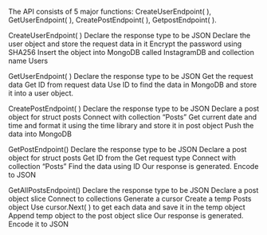 The API consists of 5 major functions: CreateUserEndpoint( ), GetUserEndpoint( ), CreatePostEndpoint( ), GetpostEndpoint( ). 
  
CreateUserEndpoint( )
        Declare the response type to be JSON
        Declare the user object and store the request data in it
        Encrypt the password using SHA256
        Insert the object into MongoDB called InstagramDB and collection name Users

GetUserEndpoint( )
        Declare the response type to be JSON
        Get the request data
        Get ID from request data
        Use ID to find the data in MongoDB and store it into a user object.

CreatePostEndpoint( )
        Declare the response type to be JSON
        Declare a post object for struct posts
        Connect with collection “Posts”
        Get current date and time and format it using the time library and store it in post object
        Push the data into MongoDB

GetPostEndpoint()
        Declare the response type to be JSON
        Declare a post object for struct posts
        Get ID from the Get request type
        Connect with collection “Posts”
        Find the data using ID
        Our response is generated. Encode to JSON
        
GetAllPostsEndpoint()
        Declare the response type to be JSON
        Declare a post object slice
        Connect to collections
        Generate a cursor
        Create a temp Posts object
        Use cursor.Next( ) to get each data and save it in the temp object
        Append temp object to the post object slice
        Our response is generated. Encode it to JSON
